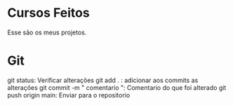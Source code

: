 # Cursos Feitos
Esse são os meus projetos.


# Git

git status: Verificar alterações
git add . : adicionar aos commits as alterações
git commit -m " comentario ": Comentario do que foi alterado
git push origin main: Enviar para o repositorio